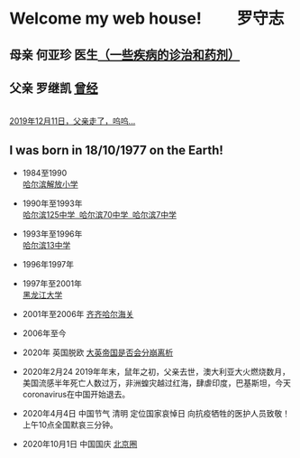 # Welcome  my web house! &emsp;&emsp;罗守志 
<object height="50" width="100" data="./video/夏鸣 - 享受寂寞.mp3"></object>
## 母亲 何亚珍 医生<a href="https://deerowl.github.io/old-luo/htmls/jibing.html">（一些疾病的诊治和药剂）</a>
## 父亲 罗继凯 <a href="./htmls/journal.html">曾经</a>
<br> <a href="https://luojikai.github.io/laoluo/">2019年12月11日，父亲走了，呜呜...</a>

## I was born in 18/10/1977 on the Earth!
*  1984至1990  
<a href="https://deerowl.github.io/old-luo/htmls/jiefang.html" target="_blank" width="300px">哈尔滨解放小学</a>

*  1990年至1993年  
<a href="https://deerowl.github.io/old-luo/htmls/125.html" target="_blank" width="300px">哈尔滨125中学&nbsp;&nbsp;哈尔滨70中学&nbsp;&nbsp;哈尔滨7中学</a>
*  1993年至1996年  
<a href="https://deerowl.github.io/old-luo/htmls/13.html" target="_blank" width="300px">哈尔滨13中学</a>
*  1996年1997年

*  1997年至2001年  
<a href="https://deerowl.github.io/old-luo/htmls/heilongjiangdaxue.html" target="_blank" width="300px">黑龙江大学</a>  
*  2001年至2006年
<a href="https://deerowl.github.io/old-luo/htmls/qiqihaer.html"  target="_blank" width="300px">齐齐哈尔海关</a> 
*  2006年至今    
*  2020年 英国脱欧 <a href="http://www.xilu.com/20200202/1000010001119976.html"  target="_blank">大英帝国是否会分崩离析</a> 
*  2020年2月24 2019年年末，鼠年之初，父亲去世，澳大利亚大火燃烧数月，美国流感半年死亡人数过万，非洲蝗灾越过红海，肆虐印度，巴基斯坦，今天coronavirus在中国开始退去。
* 2020年4月4日 中国节气 清明 定位国家哀悼日 向抗疫牺牲的医护人员致敬！上午10点全国默哀三分钟。
* 2020年10月1日 中国国庆 <a href="http://shizheng.xilu.com/20200929/1000010001148125_23.html"  target="_blank">北京圈</a>

